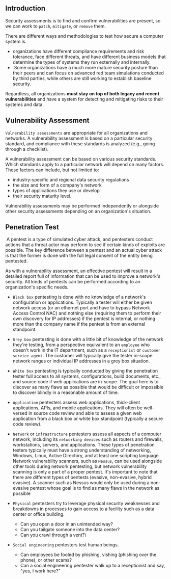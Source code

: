## Introduction
Security assessments is to find and confirm vulnerabilities are present, so we can work to `patch`, `mitigate`, or `remove` them.

There are different ways and methodologies to test how secure a computer system is.
- organizations have different compliance requirements and risk tolerance, face different threats, and have different business models that determine the types of systems they run externally and internally.
-  Some organizations have a much more mature security posture than their peers and can focus on advanced red team simulations conducted by third parties, while others are still working to establish baseline security.

Regardless, all organizations **must stay on top of both legacy and recent vulnerabilities** and have a system for detecting and mitigating risks to their systems and data.

## Vulnerability Assessment

`Vulnerability assessments` are appropriate for all organizations and networks. A vulnerability assessment is based on a particular security standard, and compliance with these standards is analyzed (e.g., going through a checklist).

A vulnerability assessment can be based on various security standards. Which standards apply to a particular network will depend on many factors. These factors can include, but not limited to:
- industry-specific and regional data security regulations
- the size and form of a company's network
- types of applications they use or develop
- their security maturity level.

Vulnerability assessments may be performed independently or alongside other security assessments depending on an organization's situation.

## Penetration Test
 A pentest is a type of simulated cyber attack, and pentesters conduct actions that a threat actor may perform to see if certain kinds of exploits are possible. The key difference between a pentest and an actual cyber attack is that the former is done with the full legal consent of the entity being pentested.

As with a vulnerability assessment, an effective pentest will result in a detailed report full of information that can be used to improve a network's security. All kinds of pentests can be performed according to an organization's specific needs.

- `Black box` pentesting is done with no knowledge of a network's configuration or applications. Typically a tester will either be given network access (or an ethernet port and have to bypass Network Access Control NAC) and nothing else (requiring them to perform their own discovery for IP addresses) if the pentest is internal, or nothing more than the company name if the pentest is from an external standpoint.

- `Grey box` pentesting is done with a little bit of knowledge of the network they're testing, from a perspective equivalent to an `employee` who doesn't work in the IT department, such as a `receptionist` or `customer service agent`. The customer will typically give the tester in-scope network ranges or individual IP addresses in a grey box situation.

- `White box` pentesting is typically conducted by giving the penetration tester full access to all systems, configurations, build documents, etc., and source code if web applications are in-scope. The goal here is to discover as many flaws as possible that would be difficult or impossible to discover blindly in a reasonable amount of time.

- `Application` pentesters assess web applications, thick-client applications, APIs, and mobile applications. They will often be well-versed in source code review and able to assess a given web application from a black box or white box standpoint (typically a secure code review).

- `Network` or `infrastructure` pentesters assess all aspects of a computer network, including its `networking devices` such as routers and firewalls, workstations, servers, and applications. These types of penetration testers typically must have a strong understanding of networking, Windows, Linux, Active Directory, and at least one scripting language. Network vulnerability scanners, such as `Nessus`, can be used alongside other tools during network pentesting, but network vulnerability scanning is only a part of a proper pentest. It's important to note that there are different types of pentests (evasive, non-evasive, hybrid evasive). A scanner such as Nessus would only be used during a non-evasive pentest whose goal is to find as many flaws in the network as possible

- `Physical` pentesters try to leverage physical security weaknesses and breakdowns in processes to gain access to a facility such as a data center or office building.
	- Can you open a door in an unintended way?
	- Can you tailgate someone into the data center?
	- Can you crawl through a vent?\

- `Social engineering` pentesters test human beings.
	- Can employees be fooled by phishing, vishing (phishing over the phone), or other scams?
	- Can a social engineering pentester walk up to a receptionist and say, "yes, I work here?"